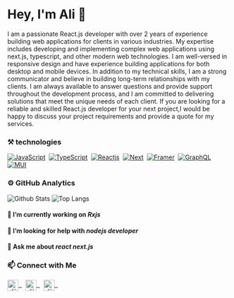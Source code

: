 # Hey, I'm Ali 👋

I am a passionate React.js developer with over 2 years of experience building web applications for clients in various industries.
My expertise includes developing and implementing complex web applications using next.js, typescript, and other modern web technologies. I am well-versed in responsive design and have experience building applications for both desktop and mobile devices.
In addition to my technical skills, I am a strong communicator and believe in building long-term relationships with my clients. I am always available to answer questions and provide support throughout the development process, and I am committed to delivering solutions that meet the unique needs of each client.
If you are looking for a reliable and skilled React.js developer for your next project,I would be happy to discuss your project requirements and provide a quote for my services.

### ⚒️ technologies

[![JavaScript](https://img.shields.io/badge/-JavaScript-141a20?style=flat&logo=JavaScript)](https://www.javascript.com)&nbsp;
[![TypeScript](https://img.shields.io/badge/-TypeScript-141a20?style=flat&logo=TypeScript)](https://www.typescriptlang.org)&nbsp;
[![Reactjs](https://img.shields.io/badge/-Reactjs-141a20?style=flat&logo=React)](https://reactjs.org)&nbsp;
[![Next](https://img.shields.io/badge/-nextjs-141a20?style=flat&logo=Next.js)](https://nextjs.org)&nbsp;
[![Framer](https://img.shields.io/badge/-Framer-141a20?style=flat&logo=Framer&logoColor=FFA518)](https://www.framer.com)&nbsp;
[![GraphQL](https://img.shields.io/badge/-GraphQL-141a20?style=flat&logo=GraphQL&logoColor=9999FF)](https://graphql.org)&nbsp;
[![MUI](https://img.shields.io/badge/-MUI-141a20?style=flat&logo=MUI)](https://mui.com)&nbsp;

### ⚙️ GitHub Analytics

![Github Stats](https://github-readme-stats.vercel.app/api?username=Ali-mirzayi&theme=github_dark&border_radius=12&line_height=33&show_icons=true&count_private=true&cache_seconds=10800&include_all_commits=false)
![Top Langs](https://github-readme-stats.vercel.app/api/top-langs/?username=Ali-mirzayi&theme=github_dark&border_radius=12&langs_count=4&cache_seconds=10800&exclude_repo=anime-recommendation-system,Subtitle)

#### 🔭 I’m currently working on ***Rxjs***
#### 🤝 I’m looking for help with ***nodejs developer***
#### 💬 Ask me about ***react next.js***

### 📫 Connect with Me
<a href="https://api.whatsapp.com/send?phone=+989306228478" target="blank">
  <img align="center" src="https://raw.githubusercontent.com/rahuldkjain/github-profile-readme-generator/master/src/images/icons/Social/whatsapp.svg" alt="aliimirzaeizade" height="25" width="25" />&nbsp;
</a>&nbsp;
<a href="https://instagram.com/aliimirzaeizade" target="blank">
  <img align="center" src="https://raw.githubusercontent.com/rahuldkjain/github-profile-readme-generator/master/src/images/icons/Social/instagram.svg" alt="aliimirzaeizade" height="25" width="25" />&nbsp;
</a>&nbsp;
<a href="mailto:alimirzaei7997@gmail.com" target="_blank">
  <img align="center" src="https://cdnjs.cloudflare.com/ajax/libs/patternfly/3.59.5/img/gmail.svg" alt="aliimirzaeizade" height="25" width="25" />&nbsp;
</a>&nbsp;
